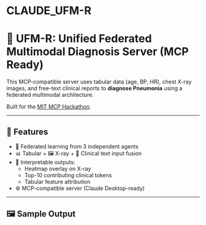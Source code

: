 # CLAUDE_UFM-R
# 🧠 UFM-R: Unified Federated Multimodal Diagnosis Server (MCP Ready)

This MCP-compatible server uses tabular data (age, BP, HR), chest X-ray images, and free-text clinical reports to **diagnose Pneumonia** using a federated multimodal architecture.

Built for the [MIT MCP Hackathon](https://modelcontextprotocol.io/).

---

## 🚀 Features

- 🧠 Federated learning from 3 independent agents
- 📊 Tabular + 🖼️ X-ray + 📝 Clinical text input fusion
- 🧯 Interpretable outputs:
  - Heatmap overlay on X-ray
  - Top-10 contributing clinical tokens
  - Tabular feature attribution
- ⚙️ MCP-compatible server (Claude Desktop-ready)

---

## 🖼️ Sample Output

